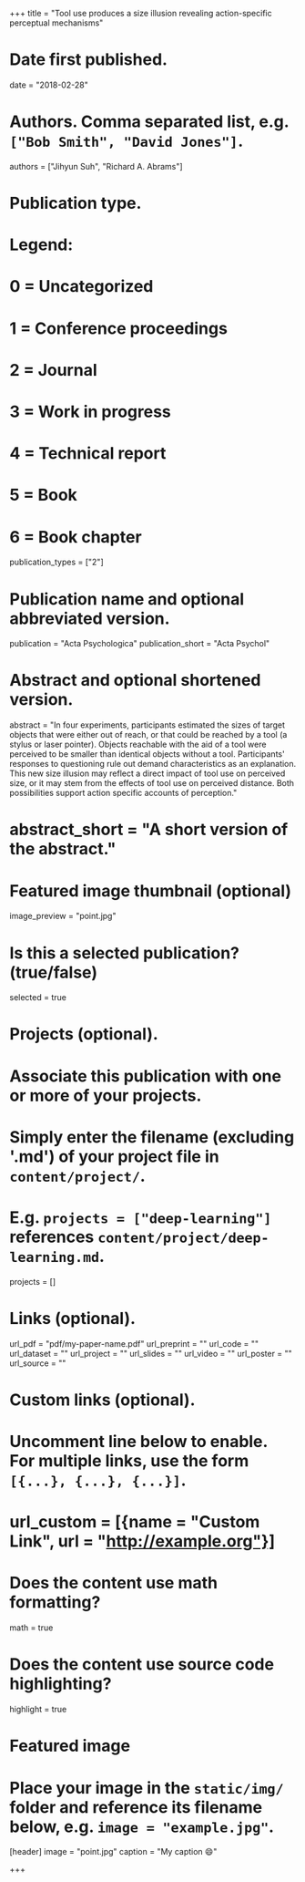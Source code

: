 +++
title = "Tool use produces a size illusion revealing action-specific perceptual mechanisms"

# Date first published.
date = "2018-02-28"

# Authors. Comma separated list, e.g. `["Bob Smith", "David Jones"]`.
authors = ["Jihyun Suh", "Richard A. Abrams"]

# Publication type.
# Legend:
# 0 = Uncategorized
# 1 = Conference proceedings
# 2 = Journal
# 3 = Work in progress
# 4 = Technical report
# 5 = Book
# 6 = Book chapter
publication_types = ["2"]

# Publication name and optional abbreviated version.
publication = "Acta Psychologica"
publication_short = "Acta Psychol"

# Abstract and optional shortened version.
abstract = "In four experiments, participants estimated the sizes of target objects that were 
either out of reach, or that could be reached by a tool (a stylus or laser pointer). Objects 
reachable with the aid of a tool were perceived to be smaller than identical objects without a 
tool. Participants' responses to questioning rule out demand characteristics as an 
explanation. This new size illusion may reflect a direct impact of tool use on perceived size, 
or it may stem from the effects of tool use on perceived distance. Both possibilities support 
action specific accounts of perception."
# abstract_short = "A short version of the abstract."

# Featured image thumbnail (optional)
image_preview = "point.jpg"

# Is this a selected publication? (true/false)
selected = true

# Projects (optional).
#   Associate this publication with one or more of your projects.
#   Simply enter the filename (excluding '.md') of your project file in `content/project/`.
#   E.g. `projects = ["deep-learning"]` references `content/project/deep-learning.md`.
projects = []

# Links (optional).
url_pdf = "pdf/my-paper-name.pdf"
url_preprint = ""
url_code = ""
url_dataset = ""
url_project = ""
url_slides = ""
url_video = ""
url_poster = ""
url_source = ""

# Custom links (optional).
#   Uncomment line below to enable. For multiple links, use the form `[{...}, {...}, {...}]`.
# url_custom = [{name = "Custom Link", url = "http://example.org"}]

# Does the content use math formatting?
math = true

# Does the content use source code highlighting?
highlight = true

# Featured image
# Place your image in the `static/img/` folder and reference its filename below, e.g. `image = "example.jpg"`.
[header]
image = "point.jpg"
caption = "My caption 😄"

+++
